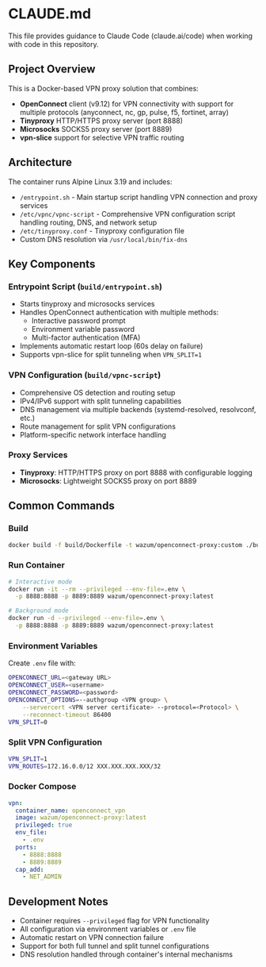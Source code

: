 # CLAUDE.md

This file provides guidance to Claude Code (claude.ai/code) when working with code in this repository.

## Project Overview
This is a Docker-based VPN proxy solution that combines:
- **OpenConnect** client (v9.12) for VPN connectivity with support for multiple protocols (anyconnect, nc, gp, pulse, f5, fortinet, array)
- **Tinyproxy** HTTP/HTTPS proxy server (port 8888)
- **Microsocks** SOCKS5 proxy server (port 8889)
- **vpn-slice** support for selective VPN traffic routing

## Architecture
The container runs Alpine Linux 3.19 and includes:
- `/entrypoint.sh` - Main startup script handling VPN connection and proxy services
- `/etc/vpnc/vpnc-script` - Comprehensive VPN configuration script handling routing, DNS, and network setup
- `/etc/tinyproxy.conf` - Tinyproxy configuration file
- Custom DNS resolution via `/usr/local/bin/fix-dns`

## Key Components

### Entrypoint Script (`build/entrypoint.sh`)
- Starts tinyproxy and microsocks services
- Handles OpenConnect authentication with multiple methods:
  - Interactive password prompt
  - Environment variable password
  - Multi-factor authentication (MFA)
- Implements automatic restart loop (60s delay on failure)
- Supports vpn-slice for split tunneling when `VPN_SPLIT=1`

### VPN Configuration (`build/vpnc-script`)
- Comprehensive OS detection and routing setup
- IPv4/IPv6 support with split tunneling capabilities
- DNS management via multiple backends (systemd-resolved, resolvconf, etc.)
- Route management for split VPN configurations
- Platform-specific network interface handling

### Proxy Services
- **Tinyproxy**: HTTP/HTTPS proxy on port 8888 with configurable logging
- **Microsocks**: Lightweight SOCKS5 proxy on port 8889

## Common Commands

### Build
```bash
docker build -f build/Dockerfile -t wazum/openconnect-proxy:custom ./build
```

### Run Container
```bash
# Interactive mode
docker run -it --rm --privileged --env-file=.env \
  -p 8888:8888 -p 8889:8889 wazum/openconnect-proxy:latest

# Background mode
docker run -d --privileged --env-file=.env \
  -p 8888:8888 -p 8889:8889 wazum/openconnect-proxy:latest
```

### Environment Variables
Create `.env` file with:
```sh
OPENCONNECT_URL=<gateway URL>
OPENCONNECT_USER=<username>
OPENCONNECT_PASSWORD=<password>
OPENCONNECT_OPTIONS=--authgroup <VPN group> \
	--servercert <VPN server certificate> --protocol=<Protocol> \
	--reconnect-timeout 86400
VPN_SPLIT=0
```

### Split VPN Configuration
```sh
VPN_SPLIT=1
VPN_ROUTES=172.16.0.0/12 XXX.XXX.XXX.XXX/32
```

### Docker Compose
```yaml
vpn:
  container_name: openconnect_vpn
  image: wazum/openconnect-proxy:latest
  privileged: true
  env_file:
    - .env
  ports:
    - 8888:8888
    - 8889:8889
  cap_add:
    - NET_ADMIN
```

## Development Notes
- Container requires `--privileged` flag for VPN functionality
- All configuration via environment variables or `.env` file
- Automatic restart on VPN connection failure
- Support for both full tunnel and split tunnel configurations
- DNS resolution handled through container's internal mechanisms
